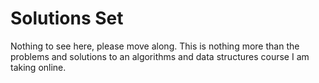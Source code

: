 # Solutions Set

Nothing to see here, please move along.
This is nothing more than the problems and solutions to an algorithms and data structures course I am taking online.
